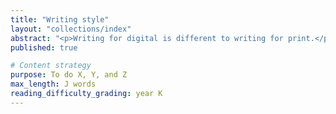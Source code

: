 ```yaml
---
title: "Writing style"
layout: "collections/index"
abstract: "<p>Writing for digital is different to writing for print.</p> <p>Content must be user-focused, scannable and accessible across all devices.</p>"
published: true

# Content strategy
purpose: To do X, Y, and Z
max_length: J words
reading_difficulty_grading: year K
---
```

